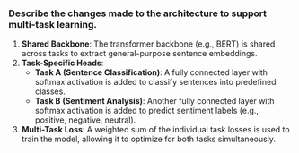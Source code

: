### Describe the changes made to the architecture to support multi-task learning.

1. **Shared Backbone**: The transformer backbone (e.g., BERT) is shared across tasks to extract general-purpose sentence embeddings.
2. **Task-Specific Heads**:
   - **Task A (Sentence Classification)**: A fully connected layer with softmax activation is added to classify sentences into predefined classes.
   - **Task B (Sentiment Analysis)**: Another fully connected layer with softmax activation is added to predict sentiment labels (e.g., positive, negative, neutral).
3. **Multi-Task Loss**: A weighted sum of the individual task losses is used to train the model, allowing it to optimize for both tasks simultaneously.

